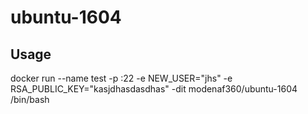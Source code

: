 # ubuntu-1604

## Usage
docker run --name test -p :22 -e NEW_USER="jhs" -e RSA_PUBLIC_KEY="kasjdhasdasdhas" -dit modenaf360/ubuntu-1604 /bin/bash
